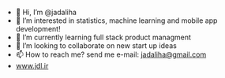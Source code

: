 - 👋 Hi, I’m @jadaliha
- 👀 I’m interested in statistics, machine learning and mobile app development! 
- 🌱 I’m currently learning full stack product managment
- 💞️ I’m looking to collaborate on new start up ideas
- 📫 How to reach me? send me e-mail: jadaliha@gmail.com
- www.jdl.ir

<!---
jadaliha/jadaliha is a ✨ special ✨ repository because its `README.md` (this file) appears on your GitHub profile.
You can click the Preview link to take a look at your changes.
--->
